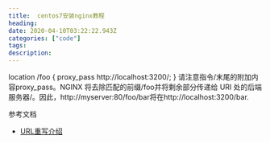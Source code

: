 ```yaml
---
title:  centos7安装nginx教程
heading:
date: 2020-04-10T03:22:22.943Z
categories: ["code"]
tags: 
description: 
---
```


location /foo {
  proxy_pass http://localhost:3200/;
}
请注意指令/末尾的附加内容proxy_pass。NGINX 将去除匹配的前缀/foo并将剩余部分传递给 URI 处的后端服务器/。因此，http://myserver:80/foo/bar将在http://localhost:3200/bar.


参考文档 
- [URL重写介绍](https://www.cnblogs.com/Nicholas0707/p/12210551.html)